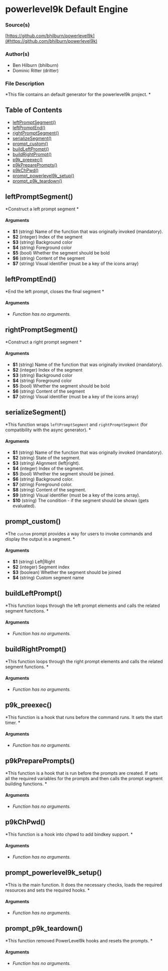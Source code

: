 # powerlevel9k Default Engine


### Source(s)

[https://github.com/bhilburn/powerlevel9k](#https://github.com/bhilburn/powerlevel9k)


### Author(s)

- Ben Hilburn (bhilburn)
- Dominic Ritter (dritter)


### File Description

*This file contains an default generator for the powerlevel9k project. *

## Table of Contents

- [leftPromptSegment()](#leftPromptSegment)
- [leftPromptEnd()](#leftPromptEnd)
- [rightPromptSegment()](#rightPromptSegment)
- [serializeSegment()](#serializeSegment)
- [prompt_custom()](#prompt_custom)
- [buildLeftPrompt()](#buildLeftPrompt)
- [buildRightPrompt()](#buildRightPrompt)
- [p9k_preexec()](#p9k_preexec)
- [p9kPreparePrompts()](#p9kPreparePrompts)
- [p9kChPwd()](#p9kChPwd)
- [prompt_powerlevel9k_setup()](#prompt_powerlevel9k_setup)
- [prompt_p9k_teardown()](#prompt_p9k_teardown)

## leftPromptSegment()
*Construct a left prompt segment *

#### Arguments

- **$1** (string) Name of the function that was originally invoked (mandatory).
- **$2** (integer) Index of the segment
- **$3** (string) Background color
- **$4** (string) Foreground color
- **$5** (bool) Whether the segment should be bold
- **$6** (string) Content of the segment
- **$7** (string) Visual identifier (must be a key of the icons array)


## leftPromptEnd()
*End the left prompt, closes the final segment *

#### Arguments

- *Function has no arguments.*


## rightPromptSegment()
*Construct a right prompt segment *

#### Arguments

- **$1** (string) Name of the function that was originally invoked (mandatory).
- **$2** (integer) Index of the segment
- **$3** (string) Background color
- **$4** (string) Foreground color
- **$5** (bool) Whether the segment should be bold
- **$6** (string) Content of the segment
- **$7** (string) Visual identifier (must be a key of the icons array)


## serializeSegment()
*This function wraps `leftPromptSegment` and `rightPromptSegment` (for compatibility with the async generator). *

#### Arguments

- **$1** (string) Name of the function that was originally invoked (mandatory).
- **$2** (string) State of the segment.
- **$3** (string) Alignment (left|right).
- **$4** (integer) Index of the segment.
- **$5** (bool) Whether the segment should be joined.
- **$6** (string) Background color.
- **$7** (string) Foreground color.
- **$8** (string) Content of the segment.
- **$9** (string) Visual identifier (must be a key of the icons array).
- **$10** (string) The condition - if the segment should be shown (gets evaluated).


## prompt_custom()
*The `custom` prompt provides a way for users to invoke commands and display the output in a segment. *

#### Arguments

- **$1** (string) Left|Right
- **$2** (integer) Segment index
- **$3** (boolean) Whether the segment should be joined
- **$4** (string) Custom segment name


## buildLeftPrompt()
*This function loops through the left prompt elements and calls the related segment functions. *

#### Arguments

- *Function has no arguments.*


## buildRightPrompt()
*This function loops through the right prompt elements and calls the related segment functions. *

#### Arguments

- *Function has no arguments.*


## p9k_preexec()
*This function is a hook that runs before the command runs. It sets the start timer. *

#### Arguments

- *Function has no arguments.*


## p9kPreparePrompts()
*This function is a hook that is run before the prompts are created. If sets all the required variables for the prompts and then calls the prompt segment building functions. *

#### Arguments

- *Function has no arguments.*


## p9kChPwd()
*This function is a hook into chpwd to add bindkey support. *

#### Arguments

- *Function has no arguments.*


## prompt_powerlevel9k_setup()
*This is the main function. It does the necessary checks, loads the required resources and sets the required hooks. *

#### Arguments

- *Function has no arguments.*


## prompt_p9k_teardown()
*This function removed PowerLevel9k hooks and resets the prompts. *

#### Arguments

- *Function has no arguments.*


